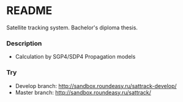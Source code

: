 # README #

Satellite tracking system. Bachelor's diploma thesis.

### Description ###

* Calculation by SGP4/SDP4 Propagation models

### Try ###
* Develop branch: http://sandbox.roundeasy.ru/sattrack-develop/
* Master branch: http://sandbox.roundeasy.ru/sattrack/